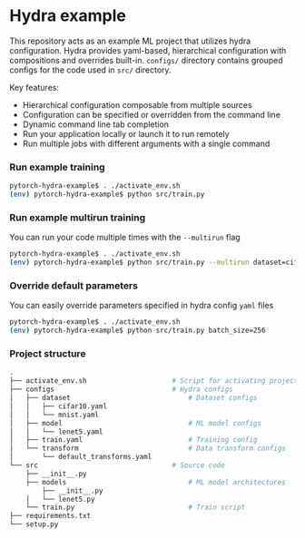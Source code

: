 # Hydra example
This repository acts as an example ML project that utilizes hydra configuration.
Hydra provides yaml-based, hierarchical configuration with compositions and overrides built-in.
`configs/` directory contains grouped configs for the code used in `src/` directory. 

Key features:

- Hierarchical configuration composable from multiple sources
- Configuration can be specified or overridden from the command line
- Dynamic command line tab completion
- Run your application locally or launch it to run remotely
- Run multiple jobs with different arguments with a single command

### Run example training
```bash
pytorch-hydra-example$ . ./activate_env.sh
(env) pytorch-hydra-example$ python src/train.py 
```

### Run example multirun training
You can run your code multiple times with the `--multirun` flag 
```bash
pytorch-hydra-example$ . ./activate_env.sh
(env) pytorch-hydra-example$ python src/train.py --multirun dataset=cifar10, mnist # runs training on two datasets sequentially
```


### Override default parameters
You can easily override parameters specified in hydra config `yaml` files
```bash
pytorch-hydra-example$ . ./activate_env.sh
(env) pytorch-hydra-example$ python src/train.py batch_size=256
```

### Project structure
```bash
.
├── activate_env.sh                     # Script for activating project environment
├── configs                             # Hydra configs
│   ├── dataset                             # Dataset configs
│   │   ├── cifar10.yaml
│   │   └── mnist.yaml
│   ├── model                               # ML model configs
│   │   └── lenet5.yaml
│   ├── train.yaml                          # Training config
│   └── transform                           # Data transform configs
│       └── default_transforms.yaml
└── src                                 # Source code
    ├── __init__.py
    ├── models                              # ML model architectures
        ├── __init__.py
    │   └── lenet5.py
    └── train.py                            # Train script
├── requirements.txt
└── setup.py
```